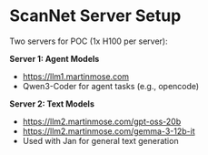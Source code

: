 # ScanNet Server Setup

Two servers for POC (1x H100 per server):

**Server 1: Agent Models**
- https://llm1.martinmose.com
- Qwen3-Coder for agent tasks (e.g., opencode)

**Server 2: Text Models**
- https://llm2.martinmose.com/gpt-oss-20b
- https://llm2.martinmose.com/gemma-3-12b-it
- Used with Jan for general text generation
